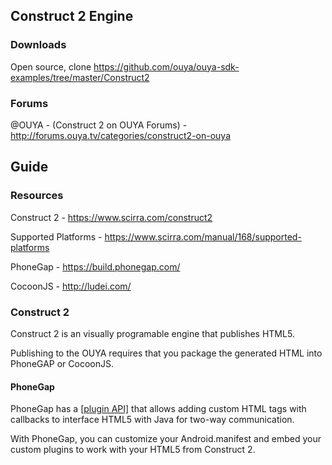 ## Construct 2 Engine

### Downloads
Open source, clone https://github.com/ouya/ouya-sdk-examples/tree/master/Construct2

### Forums

@OUYA - (Construct 2 on OUYA Forums) - http://forums.ouya.tv/categories/construct2-on-ouya<br/>

## Guide

### Resources

Construct 2 - https://www.scirra.com/construct2

Supported Platforms - https://www.scirra.com/manual/168/supported-platforms

PhoneGap - https://build.phonegap.com/

CocoonJS - http://ludei.com/

### Construct 2

Construct 2 is an visually programable engine that publishes HTML5.

Publishing to the OUYA requires that you package the generated HTML into PhoneGAP or CocoonJS.

#### PhoneGap

PhoneGap has a <A target=_blank href="http://docs.phonegap.com/en/edge/guide_platforms_android_plugin.md.html#Android%20Plugins">[plugin API]</a> that allows adding custom HTML tags with callbacks to interface HTML5 with Java for two-way communication.

With PhoneGap, you can customize your Android.manifest and embed your custom plugins to work with your HTML5 from Construct 2.
